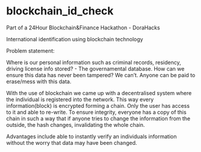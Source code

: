 # blockchain_id_check
Part of a 24Hour Blockchain&amp;Finance Hackathon - DoraHacks

 International identification using blockchain technology


Problem statement: 

Where is our personal information such as criminal records, residency, driving license info stored? - The governamental database. How can we ensure this data has never been tampered? We can’t. Anyone can be paid to erase/mess with this data.


With the use of blockchain we came up with a decentralised system where the individual is registered into the network. This way every information(block) is encrypted forming a chain. Only the user has access to it and able to re-write. To ensure integrity, everyone has a copy of this chain in such a way that if anyone tries to change the information from the outside, the hash changes, invalidating the whole chain. 


Advantages include able to instantly verify an individuals information without the worry that data may have been changed.
